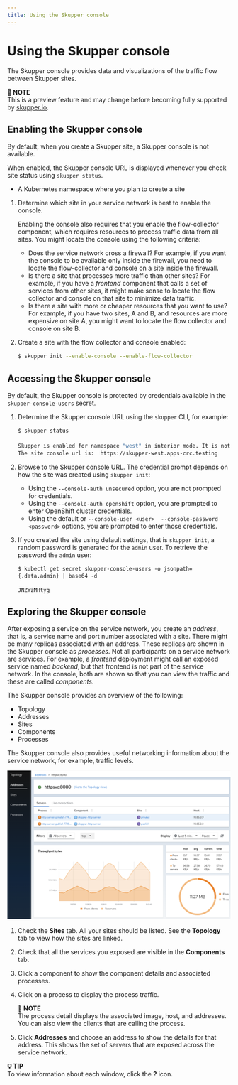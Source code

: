 ```yaml
---
title: Using the Skupper console
---
```

# Using the Skupper console

The Skupper console provides data and visualizations of the traffic flow between Skupper sites.

**📌 NOTE**\
This is a preview feature and may change before becoming fully supported by [skupper.io](https://skupper.io).

## Enabling the Skupper console

By default, when you create a Skupper site, a Skupper console is not available.

When enabled, the Skupper console URL is displayed whenever you check site status using `skupper status`.

* A Kubernetes namespace where you plan to create a site

1. Determine which site in your service network is best to enable the console.

   Enabling the console also requires that you enable the flow-collector component, which requires resources to process traffic data from all sites.
   You might locate the console using the following criteria:

   * Does the service network cross a firewall?
   For example, if you want the console to be available only inside the firewall, you need to locate the flow-collector and console on a site inside the firewall.
   * Is there a site that processes more traffic than other sites?
   For example, if you have a _frontend_ component that calls a set of services from other sites, it might make sense to locate the flow collector and console on that site to minimize data traffic.
   * Is there a site with more or cheaper resources that you want to use?
   For example, if you have two sites, A and B, and resources are more expensive on site A, you might want to locate the flow collector and console on site B.
2. Create a site with the flow collector and console enabled:

   ```bash
   $ skupper init --enable-console --enable-flow-collector
   ```

## Accessing the Skupper console

By default, the Skupper console is protected by credentials available in the `skupper-console-users` secret.

1. Determine the Skupper console URL using the `skupper` CLI, for example:

   ```bash
   $ skupper status

   Skupper is enabled for namespace "west" in interior mode. It is not connected to any other sites. It has no exposed services.
   The site console url is:  https://skupper-west.apps-crc.testing
   ```
2. Browse to the Skupper console URL.
The credential prompt depends on how the site was created using `skupper init`:

   * Using the `--console-auth unsecured` option, you are not prompted for credentials.
   * Using the `--console-auth openshift` option, you are prompted to enter OpenShift cluster credentials.
   * Using the default or `--console-user <user>  --console-password <password>` options, you are prompted to enter those credentials.
3. If you created the site using default settings, that is `skupper init`, a random password is generated for the `admin` user.
To retrieve the password the `admin` user:

   ```
   $ kubectl get secret skupper-console-users -o jsonpath={.data.admin} | base64 -d

   JNZWzMHtyg
   ```

## Exploring the Skupper console

After exposing a service on the service network, you create an _address_, that is, a service name and port number associated with a site.
There might be many replicas associated with an address.
These replicas are shown in the Skupper console as _processes_.
Not all participants on a service network are services.
For example, a _frontend_ deployment might call an exposed service named _backend_, but that frontend is not part of the service network.
In the console, both are shown so that you can view the traffic and these are called _components_.

The Skupper console provides an overview of the following:

* Topology
* Addresses
* Sites
* Components
* Processes

The Skupper console also provides useful networking information about the service network, for example, traffic levels.

![skupper-adservice](../images/skupper-adservice.png)

1. Check the **Sites** tab.
All your sites should be listed.
See the **Topology** tab to view how the sites are linked.
2. Check that all the services you exposed are visible in the **Components** tab.
3. Click a component to show the component details and associated processes.
4. Click on a process to display the process traffic.

   **📌 NOTE**\
   The process detail displays the associated image, host, and addresses.
   You can also view the clients that are calling the process.
5. Click **Addresses** and choose an address to show the details for that address. This shows the set of servers that are exposed across the service network.

**💡 TIP**\
To view information about each window, click the **?** icon.
